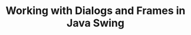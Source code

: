 ---
id: working-with-dialogs-and-frames
title: Working with Dialogs and Frames in Java Swing
sidebar_label: Working with Dialogs and Frames
sidebar_position: 5
tags: [java, swing, dialogs, frames]
description: In this tutorial, we will learn about working with dialogs and frames in Java Swing. We will learn how to create and use dialog boxes and frames in Swing applications.
---